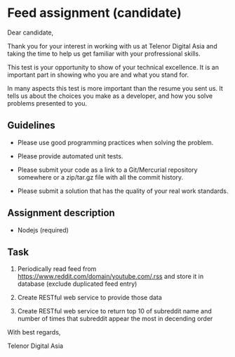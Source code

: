 # Feed assignment (candidate)

Dear candidate,

Thank you for your interest in working with us at Telenor Digital Asia and taking the time to help us get familiar with your profressional skills.

This test is your opportunity to show of your technical excellence. It is an important part in
showing who you are and what you stand for.

In many aspects this test is more important than the resume you sent us. It tells us about the
choices you make as a developer, and how you solve problems presented to you.

## Guidelines

- Please use good programming practices when solving the problem.

- Please provide automated unit tests.

- Please submit your code as a link to a Git/Mercurial repository somewhere or a zip/tar.gz file with all the commit history.

- Please submit a solution that has the quality of your real work standards.

## Assignment description

- Nodejs (required)

## Task

1. Periodically read feed from https://www.reddit.com/domain/youtube.com/.rss and store it in database (exclude duplicated feed entry)

2. Create RESTful web service to provide those data

3. Create RESTful web service to return top 10 of subreddit name and number of times that subreddit appear the most in decending order

With best regards,

Telenor Digital Asia
